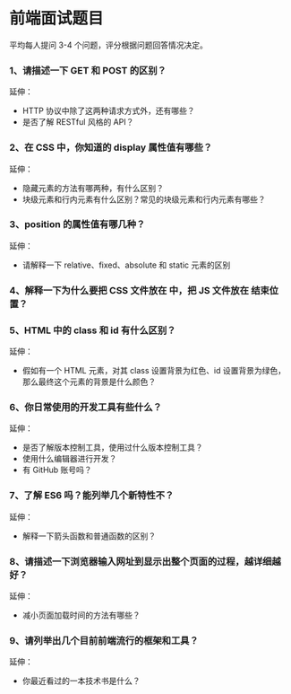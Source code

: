 # 前端面试题目

平均每人提问 3-4 个问题，评分根据问题回答情况决定。

### 1、请描述一下 GET 和 POST 的区别？

延伸：
* HTTP 协议中除了这两种请求方式外，还有哪些？
* 是否了解 RESTful 风格的 API？

### 2、在 CSS 中，你知道的 display 属性值有哪些？

延伸：
* 隐藏元素的方法有哪两种，有什么区别？
* 块级元素和行内元素有什么区别？常见的块级元素和行内元素有哪些？


### 3、position 的属性值有哪几种？

延伸：
* 请解释一下 relative、fixed、absolute 和 static 元素的区别


### 4、解释一下为什么要把 CSS 文件放在 <head> 中，把 JS 文件放在 <body> 结束位置？


### 5、HTML 中的 class 和 id 有什么区别？

延伸：
* 假如有一个 HTML 元素，对其 class 设置背景为红色、id 设置背景为绿色，那么最终这个元素的背景是什么颜色？


### 6、你日常使用的开发工具有些什么？

延伸：
* 是否了解版本控制工具，使用过什么版本控制工具？
* 使用什么编辑器进行开发？
* 有 GitHub 账号吗？


### 7、了解 ES6 吗？能列举几个新特性不？

延伸：
* 解释一下箭头函数和普通函数的区别？


### 8、请描述一下浏览器输入网址到显示出整个页面的过程，越详细越好？

延伸：
* 减小页面加载时间的方法有哪些？


### 9、请列举出几个目前前端流行的框架和工具？

延伸：
* 你最近看过的一本技术书是什么？
